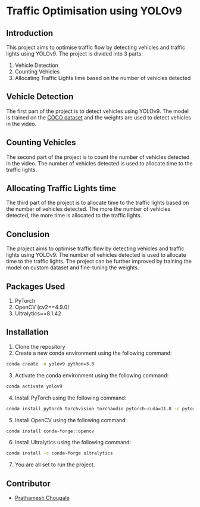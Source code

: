 <!-- write readme for traffic optimisation using yolov9 -->
# Traffic Optimisation using YOLOv9

## Introduction
This project aims to optimise traffic flow by detecting vehicles and traffic lights using YOLOv9. The project is divided into 3 parts:
1. Vehicle Detection
2. Counting Vehicles 
3. Allocating Traffic Lights time based on the number of vehicles detected

## Vehicle Detection
The first part of the project is to detect vehicles using YOLOv9. The model is trained on the [COCO dataset](https://cocodataset.org/#home) and the weights are used to detect vehicles in the video.

## Counting Vehicles
The second part of the project is to count the number of vehicles detected in the video. The number of vehicles detected is used to allocate time to the traffic lights.

## Allocating Traffic Lights time
The third part of the project is to allocate time to the traffic lights based on the number of vehicles detected. The more the number of vehicles detected, the more time is allocated to the traffic lights.

## Conclusion
The project aims to optimise traffic flow by detecting vehicles and traffic lights using YOLOv9. The number of vehicles detected is used to allocate time to the traffic lights. The project can be further improved by training the model on custom dataset and fine-tuning the weights.

## Packages Used
1. PyTorch
2. OpenCV (cv2==4.9.0)
3. Ultralytics==8.1.42

## Installation
1. Clone the repository
2. Create a new conda environment using the following command:
```bash
conda create -n yolov9 python=3.8
```
3. Activate the conda environment using the following command:
```bash
conda activate yolov9
```
4. Install PyTorch using the following command:
```bash
conda install pytorch torchvision torchaudio pytorch-cuda=11.8 -c pytorch -c nvidia
```
5. Install OpenCV using the following command:
```bash
conda install conda-forge::opencv
```
6. Install Ultralytics using the following command:
```bash
conda install -c conda-forge ultralytics
```
7. You are all set to run the project.

## Contributor

- [Prathamesh Chougale](https://www.linkedin.com/in/prathamesh-chougale/)